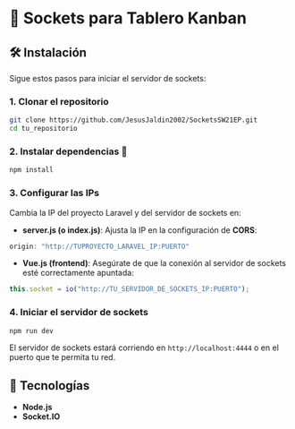 
# 🚀 Sockets para Tablero Kanban

## 🛠 Instalación

Sigue estos pasos para iniciar el servidor de sockets:

### 1. Clonar el repositorio
```bash
git clone https://github.com/JesusJaldin2002/SocketsSW21EP.git
cd tu_repositorio
```

### 2. Instalar dependencias 🚦
```bash
npm install
```

### 3. Configurar las IPs
Cambia la IP del proyecto Laravel y del servidor de sockets en:
- **server.js (o index.js)**: Ajusta la IP en la configuración de **CORS**:
```javascript
origin: "http://TUPROYECTO_LARAVEL_IP:PUERTO"
```

- **Vue.js (frontend)**: Asegúrate de que la conexión al servidor de sockets esté correctamente apuntada:
```javascript
this.socket = io("http://TU_SERVIDOR_DE_SOCKETS_IP:PUERTO");
```

### 4. Iniciar el servidor de sockets
```bash
npm run dev
```
El servidor de sockets estará corriendo en `http://localhost:4444` o en el puerto que te permita tu red.

## 🎯 Tecnologías

- **Node.js**
- **Socket.IO**


